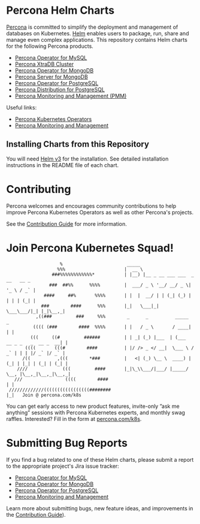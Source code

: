 # Percona Helm Charts

[Percona](https://www.percona.com/) is committed to simplify the deployment and management of databases on Kubernetes. [Helm](https://helm.sh/) enables users to package, run, share and manage even complex applications.
This repository contains Helm charts for the following Percona products.

* [Percona Operator for MySQL](https://github.com/percona/percona-helm-charts/tree/main/charts/pxc-operator/)
* [Percona XtraDB Cluster](https://github.com/percona/percona-helm-charts/tree/main/charts/pxc-db/)
* [Percona Operator for MongoDB](https://github.com/percona/percona-helm-charts/tree/main/charts/psmdb-operator/)
* [Percona Server for MongoDB](https://github.com/percona/percona-helm-charts/tree/main/charts/psmdb-db/)
* [Percona Operator for PostgreSQL](https://github.com/percona/percona-helm-charts/tree/main/charts/pg-operator/)
* [Percona Distribution for PostgreSQL](https://github.com/percona/percona-helm-charts/tree/main/charts/pg-db/)
* [Percona Monitoring and Management (PMM)](https://github.com/percona/percona-helm-charts/tree/main/charts/pmm/)

Useful links:
* [Percona Kubernetes Operators](https://www.percona.com/software/percona-kubernetes-operators)
* [Percona Monitoring and Management](https://www.percona.com/software/database-tools/percona-monitoring-and-management)

## Installing Charts from this Repository

You will need [Helm v3](https://github.com/helm/helm) for the installation. See detailed installation instructions in the README file of each chart.

# Contributing

Percona welcomes and encourages community contributions to help improve Percona Kubernetes Operators as well as other Percona's projects.

See the [Contribution Guide](https://github.com/percona/percona-helm-charts/blob/main/CONTRIBUTING.md) for more information.

# Join Percona Kubernetes Squad!                                                                              
```                                                                                     
                    %                        _____                
                   %%%                      |  __ \                                          
                 ###%%%%%%%%%%%%*           | |__) |__ _ __ ___ ___  _ __   __ _             
                ###  ##%%      %%%%         |  ___/ _ \ '__/ __/ _ \| '_ \ / _` |            
              ####     ##%       %%%%       | |  |  __/ | | (_| (_) | | | | (_| |            
             ###        ####      %%%       |_|   \___|_|  \___\___/|_| |_|\__,_|           
           ,((###         ###     %%%        _      _          _____                       _
          (((( (###        ####  %%%%       | |   / _ \       / ____|                     | | 
         (((     ((#         ######         | | _| (_) |___  | (___   __ _ _   _  __ _  __| | 
       ((((       (((#        ####          | |/ /> _ </ __|  \___ \ / _` | | | |/ _` |/ _` |
      /((          ,(((        *###         |   <| (_) \__ \  ____) | (_| | |_| | (_| | (_| |
    ////             (((         ####       |_|\_\\___/|___/ |_____/ \__, |\__,_|\__,_|\__,_|
   ///                ((((        ####                                  | |                  
 /////////////(((((((((((((((((########                                 |_|   Join @ percona.com/k8s   
```

You can get early access to new product features, invite-only ”ask me anything” sessions with Percona Kubernetes experts, and monthly swag raffles. Interested? Fill in the form at [percona.com/k8s](https://www.percona.com/k8s).

# Submitting Bug Reports

If you find a bug related to one of these Helm charts, please submit a report to the appropriate project's Jira issue tracker:

* [Percona Operator for MySQL](https://jira.percona.com/projects/K8SPXC)
* [Percona Operator for MongoDB](https://jira.percona.com/projects/K8SPSMDB)
* [Percona Operator for PostgreSQL](https://jira.percona.com/projects/K8SPG)
* [Percona Monitoring and Management](https://jira.percona.com/projects/PMM)

Learn more about submitting bugs, new feature ideas, and improvements in the [Contribution Guide](https://github.com/percona/percona-helm-charts/blob/main/CONTRIBUTING.md)).
